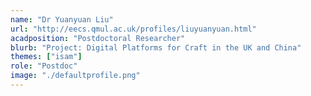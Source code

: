 ```yaml
---
name: "Dr Yuanyuan Liu"
url: "http://eecs.qmul.ac.uk/profiles/liuyuanyuan.html"
acadposition: "Postdoctoral Researcher"
blurb: "Project: Digital Platforms for Craft in the UK and China"
themes: ["isam"]
role: "Postdoc"
image: "./defaultprofile.png"
---
```

